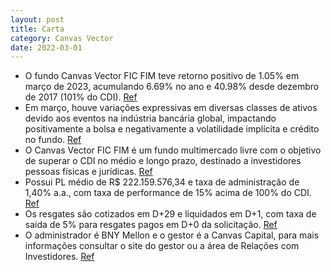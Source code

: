 ```yaml
---
layout: post
title: Carta
category: Canvas Vector
date: 2022-03-01
---
```


- O fundo Canvas Vector FIC FIM teve retorno positivo de 1.05% em março de 2023, acumulando 6.69% no ano e 40.98% desde dezembro de 2017 (101% do CDI).
<a href="#" onclick="search_on_pdf('desde o início do fundo, em dezembro de 2017, o retorno é de 40.98% (101% do CDI).    Desempenho')">Ref</a>
- Em março, houve variações expressivas em diversas classes de ativos devido aos eventos na indústria bancária global, impactando positivamente a bolsa e negativamente a volatilidade implícita e crédito no fundo.
<a href="#" onclick="search_on_pdf('quais se destacou a segunda maior quebra de um banco norte-americano na história. As fortes reações ')">Ref</a>
- O Canvas Vector FIC FIM é um fundo multimercado livre com o objetivo de superar o CDI no médio e longo prazo, destinado a investidores pessoas físicas e jurídicas.
<a href="#" onclick="search_on_pdf('desde o início do fundo, em dezembro de 2017, o retorno é de 40.98% (101% do CDI).    Desempenho')">Ref</a>
- Possui PL médio de R$ 222.159.576,34 e taxa de administração de 1,40% a.a., com taxa de performance de 15% acima de 100% do CDI.
<a href="#" onclick="search_on_pdf('patrimônio líquido apurado nos últimos doze meses): R$ 222.159.576,34; Taxa de administração de 1,40')">Ref</a>
- Os resgates são cotizados em D+29 e liquidados em D+1, com taxa de saída de 5% para resgates pagos em D+0 da solicitação.
<a href="#" onclick="search_on_pdf('d.u. após a data de cotização). Taxa de saída de 5.00% do valor resgatado para resgates pagos em D+0')">Ref</a>
- O administrador é BNY Mellon e o gestor é a Canvas Capital, para mais informações consultar o site do gestor ou a área de Relações com Investidores.
<a href="#" onclick="search_on_pdf('Para mais informações, consulte o site do Gestor: www.canvascapital.com.br ou entre em contato com a')">Ref</a>
